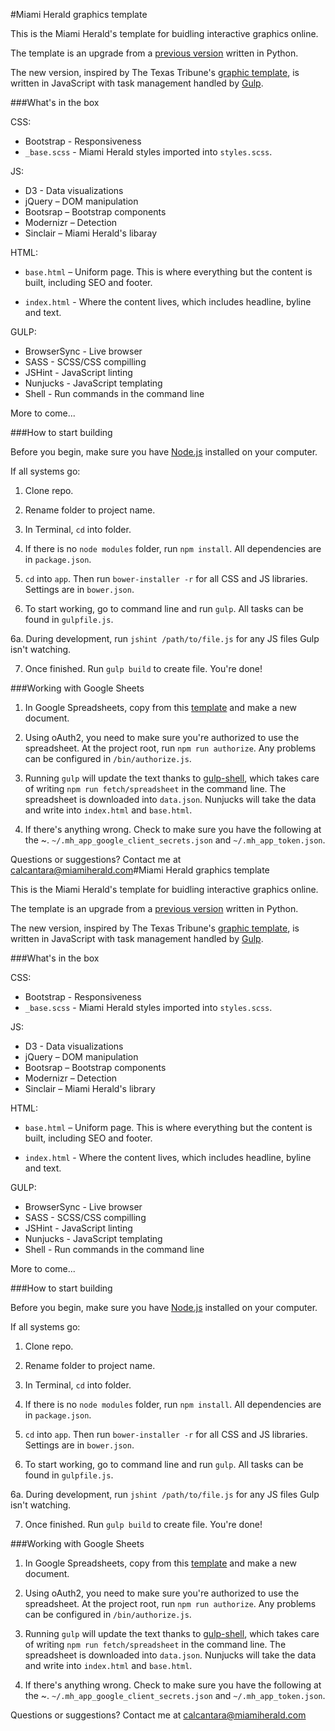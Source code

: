 #Miami Herald graphics template

This is the Miami Herald's template for buidling interactive graphics online.

The template is an upgrade from a [previous version](https://github.com/chrisalcantara/herald-app-template) written in Python.

The new version, inspired by The Texas Tribune's [graphic template](https://github.com/texastribune/newsapps-graphic-kit), is written in JavaScript with task management handled by [Gulp](http://gulpjs.com/).

###What's in the box

CSS:

+ Bootstrap - Responsiveness
+ `_base.scss` - Miami Herald styles imported into `styles.scss`.

JS:

+ D3 - Data visualizations
+ jQuery – DOM manipulation
+ Bootsrap – Bootstrap components
+ Modernizr – Detection
+ Sinclair – Miami Herald's libaray
	
HTML:

+ `base.html` – Uniform page. This is where everything but the content is built, including SEO and footer.

+ `index.html` - Where the content lives, which includes headline, byline and text.

GULP:

+ BrowserSync - Live browser
+ SASS - SCSS/CSS compilling
+ JSHint - JavaScript linting
+ Nunjucks - JavaScript templating
+ Shell - Run commands in the command line

More to come...

###How to start building

Before you begin, make sure you have [Node.js](https://nodejs.org/) installed on your computer.

If all systems go:

1. Clone repo.

2. Rename folder to project name.

3. In Terminal, `cd` into folder.

4. If there is no `node modules` folder, run `npm install`. All dependencies are in `package.json`.

5. `cd` into `app`. Then run `bower-installer -r` for all CSS and JS libraries. Settings are in `bower.json`.

6. To start working, go to command line and run `gulp`. All tasks can be found in `gulpfile.js`.

6a. During development, run `jshint /path/to/file.js` for any JS files Gulp isn't watching.

7. Once finished. Run `gulp build` to create file. You're done!

###Working with Google Sheets

1. In Google Spreadsheets, copy from this [template](https://docs.google.com/spreadsheets/d/1EB0Xq0mt_MkszaBHeSpIWGdlSnt0errmxo7pQqTdvCw/edit#gid=0) and make a new document.

2. Using oAuth2, you need to make sure you're authorized to use the spreadsheet. At the project root, run `npm run authorize`. Any problems can be configured in `/bin/authorize.js`.

3. Running `gulp` will update the text thanks to [gulp-shell](https://www.npmjs.com/package/gulp-shell), which takes care of writing `npm run fetch/spreadsheet` in the command line. The spreadsheet is downloaded into `data.json`. Nunjucks will take the data and write into `index.html` and `base.html`.

4. If there's anything wrong. Check to make sure you have the following at the ~. `~/.mh_app_google_client_secrets.json` and  `~/.mh_app_token.json`.

Questions or suggestions? Contact me at [calcantara@miamiherald.com](mailto:calcantara@miamiherald.com)#Miami Herald graphics template

This is the Miami Herald's template for buidling interactive graphics online.

The template is an upgrade from a [previous version](https://github.com/chrisalcantara/herald-app-template) written in Python.

The new version, inspired by The Texas Tribune's [graphic template](https://github.com/texastribune/newsapps-graphic-kit), is written in JavaScript with task management handled by [Gulp](http://gulpjs.com/).

###What's in the box

CSS:

+ Bootstrap - Responsiveness
+ `_base.scss` - Miami Herald styles imported into `styles.scss`.

JS:

+ D3 - Data visualizations
+ jQuery – DOM manipulation
+ Bootsrap – Bootstrap components
+ Modernizr – Detection
+ Sinclair – Miami Herald's library
	
HTML:

+ `base.html` – Uniform page. This is where everything but the content is built, including SEO and footer.

+ `index.html` - Where the content lives, which includes headline, byline and text.

GULP:

+ BrowserSync - Live browser
+ SASS - SCSS/CSS compilling
+ JSHint - JavaScript linting
+ Nunjucks - JavaScript templating
+ Shell - Run commands in the command line

More to come...

###How to start building

Before you begin, make sure you have [Node.js](https://nodejs.org/) installed on your computer.

If all systems go:

1. Clone repo.

2. Rename folder to project name.

3. In Terminal, `cd` into folder.

4. If there is no `node modules` folder, run `npm install`. All dependencies are in `package.json`.

5. `cd` into `app`. Then run `bower-installer -r` for all CSS and JS libraries. Settings are in `bower.json`.

6. To start working, go to command line and run `gulp`. All tasks can be found in `gulpfile.js`.

6a. During development, run `jshint /path/to/file.js` for any JS files Gulp isn't watching.

7. Once finished. Run `gulp build` to create file. You're done!

###Working with Google Sheets

1. In Google Spreadsheets, copy from this [template](https://docs.google.com/spreadsheets/d/1EB0Xq0mt_MkszaBHeSpIWGdlSnt0errmxo7pQqTdvCw/edit#gid=0) and make a new document.

2. Using oAuth2, you need to make sure you're authorized to use the spreadsheet. At the project root, run `npm run authorize`. Any problems can be configured in `/bin/authorize.js`.

3. Running `gulp` will update the text thanks to [gulp-shell](https://www.npmjs.com/package/gulp-shell), which takes care of writing `npm run fetch/spreadsheet` in the command line. The spreadsheet is downloaded into `data.json`. Nunjucks will take the data and write into `index.html` and `base.html`.

4. If there's anything wrong. Check to make sure you have the following at the ~. `~/.mh_app_google_client_secrets.json` and  `~/.mh_app_token.json`.

Questions or suggestions? Contact me at [calcantara@miamiherald.com](mailto:calcantara@miamiherald.com)
